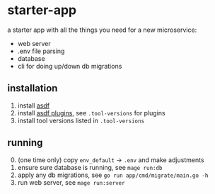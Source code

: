 # starter-app

a starter app with all the things you need for a new microservice:

- web server
- .env file parsing
- database
- cli for doing up/down db migrations

## installation

1. install [asdf](https://github.com/asdf-vm/asdf)
2. install [asdf plugins](https://github.com/asdf-vm/asdf-plugins), see `.tool-versions` for plugins
3. install tool versions listed in `.tool-versions`

## running

0. (one time only) copy `env_default` -> `.env` and make adjustments
1. ensure sure database is running, see `mage run:db`
2. apply any db migrations, see `go run app/cmd/migrate/main.go -h`
3. run web server, see `mage run:server`
